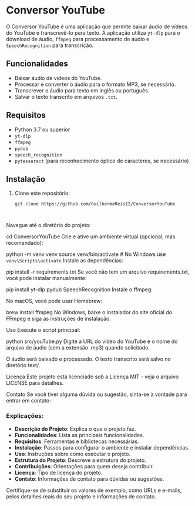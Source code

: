# Conversor YouTube

O Conversor YouTube é uma aplicação que permite baixar áudio de vídeos do YouTube e transcrevê-lo para texto. A aplicação utiliza `yt-dlp` para o download de áudio, `ffmpeg` para processamento de áudio e `SpeechRecognition` para transcrição.

## Funcionalidades

- Baixar áudio de vídeos do YouTube.
- Processar e converter o áudio para o formato MP3, se necessário.
- Transcrever o áudio para texto em inglês ou português.
- Salvar o texto transcrito em arquivos `.txt`.

## Requisitos

- Python 3.7 ou superior
- `yt-dlp`
- `ffmpeg`
- `pydub`
- `speech_recognition`
- `pytesseract` (para reconhecimento óptico de caracteres, se necessário)

## Instalação

1. Clone este repositório:

   ```
   git clone https://github.com/GuilhermeReis12/ConversorYouTube



Navegue até o diretório do projeto:

cd ConversorYouTube
Crie e ative um ambiente virtual (opcional, mas recomendado):


python -m venv venv
source venv/bin/activate  # No Windows use `venv\Scripts\activate`
Instale as dependências:

pip install -r requirements.txt
Se você não tem um arquivo requirements.txt, você pode instalar manualmente:



pip install yt-dlp pydub SpeechRecognition
Instale o ffmpeg:

No macOS, você pode usar Homebrew:


brew install ffmpeg
No Windows, baixe o instalador do site oficial do FFmpeg e siga as instruções de instalação.

Uso
Execute o script principal:



python src/youTube.py
Digite a URL do vídeo do YouTube e o nome do arquivo de áudio (sem a extensão .mp3) quando solicitado.

O áudio será baixado e processado. O texto transcrito será salvo no diretório text/.



Licença
Este projeto está licenciado sob a Licença MIT - veja o arquivo LICENSE para detalhes.

Contato
Se você tiver alguma dúvida ou sugestão, sinta-se à vontade para entrar em contato:



### Explicações:

- **Descrição do Projeto**: Explica o que o projeto faz.
- **Funcionalidades**: Lista as principais funcionalidades.
- **Requisitos**: Ferramentas e bibliotecas necessárias.
- **Instalação**: Passos para configurar o ambiente e instalar dependências.
- **Uso**: Instruções sobre como executar o projeto.
- **Estrutura do Projeto**: Descreve a estrutura do projeto.
- **Contribuições**: Orientações para quem deseja contribuir.
- **Licença**: Tipo de licença do projeto.
- **Contato**: Informações de contato para dúvidas ou sugestões.

Certifique-se de substituir os valores de exemplo, como URLs e e-mails, pelos detalhes reais do seu projeto e informações de contato.


